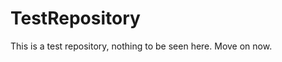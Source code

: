 TestRepository
==============

This is a test repository, nothing to be seen here. Move on now.  
 
 
   
   
   
       
                    
            
                
                
           
        
        
       
     
     
    
  
  
 
 
 
